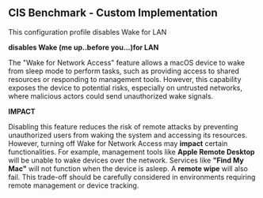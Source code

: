 ## CIS Benchmark - Custom Implementation

This configuration profile disables Wake for LAN

**disables Wake (me up..before you...)for LAN**

The "Wake for Network Access" feature allows a macOS device to wake from sleep mode to perform tasks, 
such as providing access to shared resources or responding to management tools. 
However, this capability exposes the device to potential risks, especially on untrusted networks, where malicious actors could send unauthorized wake signals.

**IMPACT**

Disabling this feature reduces the risk of remote attacks by preventing unauthorized users from waking the system and accessing its resources. 
However, turning off Wake for Network Access may **impact** certain functionalities. For example, management tools like **Apple Remote Desktop** will be unable to wake devices over the network. 
Services like **"Find My Mac"** will not function when the device is asleep. A **remote wipe** will also fail. 
This trade-off should be carefully considered in environments requiring remote management or device tracking.
